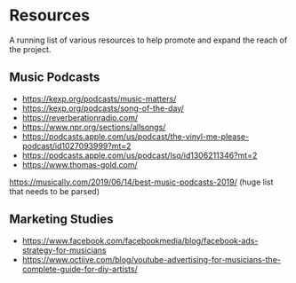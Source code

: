 # Resources

A running list of various resources to help promote and expand the reach of the project.

## Music Podcasts
- https://kexp.org/podcasts/music-matters/
- https://kexp.org/podcasts/song-of-the-day/
- https://reverberationradio.com/
- https://www.npr.org/sections/allsongs/
- https://podcasts.apple.com/us/podcast/the-vinyl-me-please-podcast/id1027093999?mt=2
- https://podcasts.apple.com/us/podcast/lsq/id1306211346?mt=2
- https://www.thomas-gold.com/

https://musically.com/2019/06/14/best-music-podcasts-2019/ (huge list that needs to be parsed)


## Marketing Studies
- https://www.facebook.com/facebookmedia/blog/facebook-ads-strategy-for-musicians
- https://www.octiive.com/blog/youtube-advertising-for-musicians-the-complete-guide-for-diy-artists/
